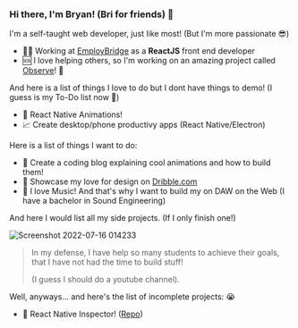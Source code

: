 ### Hi there, I'm Bryan! (Bri for friends) 👋

I'm a self-taught web developer, just like most! (But I'm more passionate 😎)
- 🧑‍💻 Working at [EmployBridge](https://www.employbridge.com/) as a **ReactJS** front end developer
- 🆘 I love helping others, so I'm working on an amazing project called [Observe](https://www.lawrencecheniv.com/design1/observe)! 🔭


And here is a list of things I love to do but I dont have things to demo! (I guess is my To-Do list now 🤔)
- 📲 React Native Animations!
- 📈 Create desktop/phone productivy apps (React Native/Electron)


Here is a list of things I want to do:
- 🌱 Create a coding blog explaining cool animations and how to build them!
- 🎨 Showcase my love for design on [Dribble.com](https://dribbble.com/)
- 🎸 I love Music! And that's why I want to build my on DAW on the Web (I have a bachelor in Sound Engineering)


And here I would list all my side projects. (If I only finish one!)

![Screenshot 2022-07-16 014233](https://user-images.githubusercontent.com/30734480/179341680-12aa5aa6-5ce8-4093-80a9-3aab7531ed43.png)

> In my defense, I have help so many students to achieve their goals, that I have not had the time to build stuff! 
>
> (I guess I should do a youtube channel).


Well, anyways... and here's the list of incomplete projects: 😭
- 📝 React Native Inspector! ([Repo](https://github.com/BryanEnid/React-Native-Logger))




<!--
**BryanEnid/BryanEnid** is a ✨ _special_ ✨ repository because its `README.md` (this file) appears on your GitHub profile.

Here are some ideas to get you started:

- 🔭 I’m currently working on ...
- 🌱 I’m currently learning ...
- 👯 I’m looking to collaborate on ...
- 🤔 I’m looking for help with ...
- 💬 Ask me about ...
- 📫 How to reach me: ...
- 😄 Pronouns: ...
- ⚡ Fun fact: ...
-->
